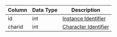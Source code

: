 | Column | Data Type | Description                               |
| ------ | --------- | ----------------------------------------- |
| id     | int       | [Instance Identifier](instance_list.md)   |
| charid | int       | [Character Identifier](character_data.md) |